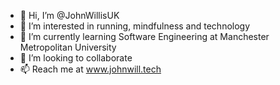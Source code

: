 - 👋 Hi, I’m @JohnWillisUK
- 👀 I’m interested in running, mindfulness and technology
- 🌱 I’m currently learning Software Engineering at Manchester Metropolitan University
- 💞️ I’m looking to collaborate
- 📫 Reach me at www.johnwill.tech

<!---
JohnWillisUK/JohnWillisUK is a ✨ special ✨ repository because its `README.md` (this file) appears on your GitHub profile.
You can click the Preview link to take a look at your changes.
--->
